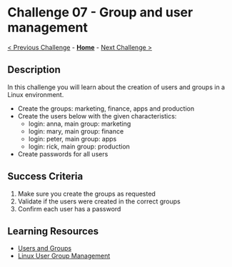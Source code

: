 # Challenge 07 - Group and user management

[< Previous Challenge](./Challenge-06.md) - **[Home](../README.md)** - [Next Challenge >](./Challenge-08.md)

## Description

In this challenge you will learn about the creation of users and groups in a Linux environment.

- Create the groups: marketing, finance, apps and production
- Create the users below with the given characteristics:
  - login: anna, main group: marketing
  - login: mary, main group: finance
  - login: peter, main group: apps
  - login: rick, main group: production
- Create passwords for all users

## Success Criteria

1. Make sure you create the groups as requested 
2. Validate if the users were created in the correct groups
3. Confirm each user has a password

## Learning Resources

- [Users and Groups](https://linuxjourney.com/lesson/users-and-groups)
- [Linux User Group Management](https://www.redhat.com/sysadmin/linux-user-group-management)
